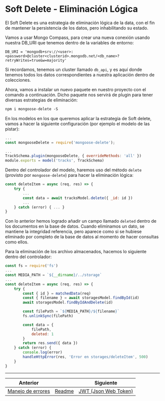 # Soft Delete - Eliminación Lógica

El Soft Delete es una estrategia de eliminación lógica de la data, con el fin de mantener la persistencia de los datos, pero inhabilitando su estado.

Vamos a usar Mongo Compass, para crear una nueva conexión usando nuestra DB_URI que tenemos dentro de la variables de entorno:

```.env
DB_URI = 'mongodb+srv://<user>:<password>@cluster<clusterid>.mongodb.net/<db_name>?retryWrites=true&w=majority'
```

Si recordamos, tenemos un cluster llamado `db_api`, y es aquí donde tenemos todos los datos correspondientes a nuestra aplicación dentro de colecciones.

Ahora, vamos a instalar un nuevo paquete en nuestro proyecto con el comando a continuación. Dicho paquete nos servirá de plugin para tener diversas estrategias de eliminación:

```txt
npm i mongoose-delete -S
```

En los modelos en los que queremos aplicar la estrategia de Soft delete, vamos a hacer la siguiente configuración (por ejemplo el modelo de las pistar):

```js
...
const mongooseDelete = require('mongoose-delete');

...
TrackSchema.plugin(mongooseDelete, { overrideMethods: 'all' })
module.exports = model('tracks', TrackSchema)
```

Dentro del controlador del modelo, haremos uso del método `delete` (provisto por `mongoose-delete`) para hacer la eliminación lógica:

```js
const deleteItem = async (req, res) => {
    try {
        ...
        const data = await tracksModel.delete({ _id: id })
        ...
    } catch (error) { ... }
}
```

Con lo anterior hemos logrado añadir un campo llamado `deleted` dentro de los documentos en la base de datos. Cuando eliminamos un dato, se mantiene la integridad referencia, pero aparece como si se hubiese eliminado por completo de la base de datos al momento de hacer consultas como ellos.

Para la eliminación de los archivo almacenados, hacemos lo siguiente dentro del controlador:

```js
const fs = require('fs')
...
const MEDIA_PATH = `${__dirname}/../storage`
...
const deleteItem = async (req, res) => {
    try {
        const { id } = matchedData(req)
        const { filename } = await storagesModel.findById(id)
        await storagesModel.findByIdAndDelete(id)

        const filePath = `${MEDIA_PATH}/${filename}`
        fs.unlinkSync(filePath)

        const data = {
            filePath,
            deleted: 1
        }
        return res.send({ data })
    } catch (error) {
        console.log(error)
        handleHttpError(res, 'Error en storages/deleteItem', 500)
    }
}
```

___
| Anterior                                  |                        | Siguiente |
| ----------------------------------------- | ---------------------- | --------- |
| [Manejo de errores](14_Manejo_Errores.md) | [Readme](../README.md) | [JWT (Json Web Token)](16_JWT.md) |
